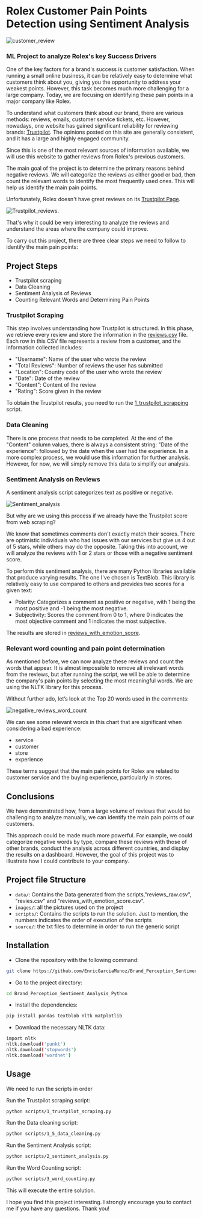 # Rolex Customer Pain Points Detection using Sentiment Analysis

![customer_review](images/customer_review.png)

### ML Project to analyze Rolex's key Success Drivers 

One of the key factors for a brand's success is customer satisfaction. When running a small online business, it can be relatively easy to determine what customers think about you, giving you the opportunity to address your weakest points. However, this task becomes much more challenging for a large company. Today, we are focusing on identifying these pain points in a major company like Rolex.

To understand what customers think about our brand, there are various methods: reviews, emails, customer service tickets, etc. However, nowadays, one website has gained significant reliability for reviewing brands: [Trustpilot](https://www.trustpilot.com/). The opinions posted on this site are generally consistent, and it has a large and highly engaged community.

Since this is one of the most relevant sources of information available, we will use this website to gather reviews from Rolex's previous customers.

The main goal of the project is to determine the primary reasons behind negative reviews. We will categorize the reviews as either good or bad, then count the relevant words to identify the most frequently used ones. This will help us identify the main pain points.

Unfortunately, Rolex doesn't have great reviews on its [Trustpilot Page](https://www.trustpilot.com/review/www.rolex.com). 

![Trustpilot_reviews](images/Trustpilot_reviews.PNG). 

That's why it could be very interesting to analyze the reviews and understand the areas where the company could improve.

To carry out this project, there are three clear steps we need to follow to identify the main pain points:

## Project Steps

* Trustpilot scraping
* Data Cleaning
* Sentiment Analysis of Reviews
* Counting Relevant Words and Determining Pain Points


### Trustpilot Scraping 

This step involves understanding how Trustpilot is structured. In this phase, we retrieve every review and store the information in the [reviews.csv](data/reviews.csv) file. Each row in this CSV file represents a review from a customer, and the information collected includes:

- "Username": Name of the user who wrote the review
- "Total Reviews": Number of reviews the user has submitted
- "Location": Country code of the user who wrote the review
- "Date": Date of the review
- "Content": Content of the review
- "Rating": Score given in the review

To obtain the Trustpilot results, you need to run the [1_trustpilot_scrapping](scripts/1_trustpilot_scrapping.py) script.


### Data Cleaning

There is one process that needs to be completed. At the end of the "Content" column values, there is always a consistent string: "Date of the experience": followed by the date when the user had the experience. In a more complex process, we would use this information for further analysis. However, for now, we will simply remove this data to simplify our analysis.


### Sentiment Analysis on Reviews

A sentiment analysis script categorizes text as positive or negative.

![Sentiment_analysis](images/Sentiment_analysis.png)

But why are we using this process if we already have the Trustpilot score from web scraping?

We know that sometimes comments don't exactly match their scores. There are optimistic individuals who had issues with our services but give us 4 out of 5 stars, while others may do the opposite. Taking this into account, we will analyze the reviews with 1 or 2 stars or those with a negative sentiment score.

To perform this sentiment analysis, there are many Python libraries available that produce varying results. The one I've chosen is TextBlob. This library is relatively easy to use compared to others and provides two scores for a given text:

 - Polarity: Categorizes a comment as positive or negative, with 1 being the most positive and -1 being the most negative.
 - Subjectivity: Scores the comment from 0 to 1, where 0 indicates the most objective comment and 1 indicates the most subjective.

The results are stored in [reviews_with_emotion_score](data/reviews_with_emotion_score.csv).


### Relevant word counting and pain point determination

As mentioned before, we can now analyze these reviews and count the words that appear. It is almost impossible to remove all irrelevant words from the reviews, but after running the script, we will be able to determine the company's pain points by selecting the most meaningful words. We are using the NLTK library for this process.

Without further ado, let’s look at the Top 20 words used in the comments:

![negative_reviews_word_count](images/negative_reviews_word_count.png)

We can see some relevant words in this chart that are significant when considering a bad experience:

- service
- customer
- store
- experience

These terms suggest that the main pain points for Rolex are related to customer service and the buying experience, particularly in stores.


## Conclusions

We have demonstrated how, from a large volume of reviews that would be challenging to analyze manually, we can identify the main pain points of our customers.

This approach could be made much more powerful. For example, we could categorize negative words by type, compare these reviews with those of other brands, conduct the analysis across different countries, and display the results on a dashboard. However, the goal of this project was to illustrate how I could contribute to your company.


## Project file Structure

- `data/`: Contains the Data generated from the scripts,"reviews_raw.csv", "revies.csv" and "reviews_with_emotion_score.csv".
- `images/`: all the pictures used on the project
- `scripts/`: Contains the scripts to run the solution. Just to mention, the numbers indicates the order of execution of the scripts
- `source/`: the txt files to determine in order to run the generic script


## Installation

- Clone the repository with the following command:
```bash
git clone https://github.com/EnricGarciaMunoz/Brand_Perception_Sentiment_Analysis_Python
```

- Go to the project directory:

```bash
cd Brand_Perception_Sentiment_Analysis_Python
```

- Install the dependencies:
```bash
pip install pandas textblob nltk matplotlib
```

- Download the necessary NLTK data:
```bash
import nltk
nltk.download('punkt')
nltk.download('stopwords')
nltk.download('wordnet')
```


## Usage

We need to run the scripts in order

Run the Trustpilot scraping script:

```bash
python scripts/1_trustpilot_scraping.py
```

Run the Data cleaning script:

```bash
python scripts/1_5_data_cleaning.py
```

Run the Sentiment Analysis script:

```bash
python scripts/2_sentiment_analysis.py
```

Run the Word Counting script:

```bash
python scripts/3_word_counting.py
```


This will execute the entire solution.

I hope you find this project interesting. I strongly encourage you to contact me if you have any questions. Thank you!